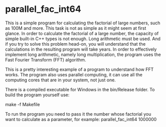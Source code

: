 # parallel_fac_int64
This is a simple program for calculating the factorial of large numbers, such as 100M and more. This task is not as simple as it might seem at first glance. In order to calculate the factorial of a large number, the capacity of simple built-in C++ types is not enough. Long arithmetic must be used. And if you try to solve this problem head-on, you will understand that the calculations in the resulting program will take years. In order to effectively implement long arithmetic, namely long multiplication, the program uses the Fast Fourier Transform (FFT) algorithm.

This is a pretty interesting example of a program to understand how FFT works. The program also uses parallel computing, it can use all the computing cores that are in your system, not just one.

There is a compiled executable for Windows in the bin/Release folder. To build the program yourself use:

make -f Makefile

To run the program you need to pass it the number whose factorial you want to calculate as a parameter, for example:
parallel_fac_int64 1000000
